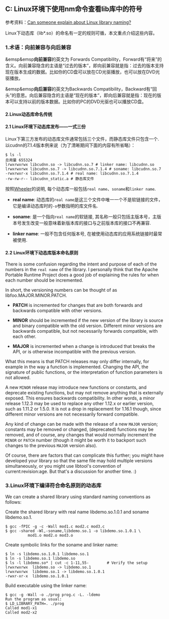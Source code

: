 ## C: Linux环境下使用nm命令查看lib库中的符号

参考资料：[Can someone explain about Linux library naming?](https://stackoverflow.com/questions/663209/can-someone-explain-about-linux-library-naming)

Linux下动态库（lib*.so）的命名有一定的规则可循，本文重点介绍这些内容。

### 1.术语：向前兼容与向后兼容

&emsp&emsp**向前兼容**的英文为 Forwards Compatibility，Forward有“将来”的含义。向前兼容隐含的主语是“过去的版本”，即向前兼容就是指：过去的版本支持现在版本生成的数据。比如你的CD盘可以放在CD光驱播放，也可以放在DVD光驱播放。

&emsp&emsp**向后兼容**的英文为Backwards Compatibility，Backward有“回头”的意思。向后兼容隐含的主语是“现在的版本”，即向后兼容就是指：现在的版本可以支持以前的版本数据。比如你的PC的DVD光驱也可以播放CD盘。
 
#### 2.Linux动态库命名传统

#### 2.1 Linux环境下动态库发布——一式三份

Linux下第三方发布的动态库文件通常包括三个文件，而静态库文件只包含一个. 以cudnn的7.1.4版本例来说（为了清晰期间下面的内容有所省略）：

```shell
$ ls -l
总用量 655324
lrwxrwxrwx libcudnn.so -> libcudnn.so.7 # linker name: libcudnn.so
lrwxrwxrwx libcudnn.so.7 -> libcudnn.so.7.1.4 # soname: libcudnn.so.7
-rwxrwxr-x libcudnn.so.7.1.4 # real name: libcudnn.so.7.1.4
-rw-rw-r-- libcudnn_static.a # 静态库文件
```

按照[Wheeler](http://tldp.org/HOWTO/Program-Library-HOWTO/shared-libraries.html)的说明, 每个动态库一般包括`real name`、`soname`和`linker name`. 

* **real name**: 动态库的`real name`是这三个文件中唯一一个不是软链接的文件，它是编译动态库时的`-o`参数指明的库文件名. 

* **soname**: 是一个指向`real name`的软链接, 其名称一般只包括主版本号，主版本号发生改变一般意味着新版本库的接口与之前版本库的接口不再兼容. 

* **linker name**: 一般不包含任何版本号, 在被使用动态库的应用系统链接时最常被使用.

#### 2.2 Linux环境下动态库版本命名原则

There is some confusion regarding the intent and purpose of each of the numbers in the `real name` of the library. I personally think that the Apache Portable Runtime Project does a good job of explaining the rules for when each number should be incremented.

In short, the versioning numbers can be thought of as libfoo.MAJOR.MINOR.PATCH.

* **PATCH** is incremented for changes that are both forwards and backwards compatible with other versions.

* **MINOR** should be incremented if the new version of the library is source and binary compatible with the old version. Different minor versions are backwards compatible, but not necessarily forwards compatible, with each other.

* **MAJOR** is incremented when a change is introduced that breaks the API, or is otherwise incompatible with the previous version.

What this means is that PATCH releases may only differ internally, for example in the way a function is implemented. Changing the API, the signature of public functions, or the interpretation of function parameters is not allowed.

A new `MINOR` release may introduce new functions or constants, and deprecate existing functions, but may not remove anything that is externally exposed. This ensures backwards compatibility. In other words, a minor release 1.12.3 may be used to replace any other 1.12.x or earlier version, such as 1.11.2 or 1.5.0. It is not a drop in replacement for 1.16.1 though, since different minor versions are not necessarily forward compatible.

Any kind of change can be made with the release of a new `MAJOR` version; constants may be removed or changed, (deprecated) functions may be removed, and of course, any changes that would normally increment the `MINOR` or `PATCH` number (though it might be worth it to backport such changes to the previous `MAJOR` version also).

Of course, there are factors that can complicate this further; you might have developed your library so that the same file may hold multiple versions simultaneously, or you might use libtool's convention of current:revision:age. But that's a discussion for another time. :)

### 3.Linux环境下编译符合命名原则的动态库

We can create a shared library using standard naming conventions as follows:

Create the shared library with real name libdemo.so.1.0.1 and soname libdemo.so.1.

```shell
$ gcc -fPIC -g -c -Wall mod1.c mod2.c mod3.c
$ gcc -shared -Wl,-soname,libdemo.so.1 -o libdemo.so.1.0.1 \
          mod1.o mod2.o mod3.o
```

Create symbolic links for the soname and linker name:

```shell
$ ln -s libdemo.so.1.0.1 libdemo.so.1
$ ln -s libdemo.so.1 libdemo.so
$ ls -l libdemo.so* | cut -c 1-11,55-        # Verify the setup
lrwxrwxrwx  libdemo.so -> libdemo.so.1
lrwxrwxrwx  libdemo.so.1 -> libdemo.so.1.0.1
-rwxr-xr-x  libdemo.so.1.0.1
```

Build executable using the linker name:

```shell
$ gcc -g -Wall -o ./prog prog.c -L. -ldemo
Run the program as usual:
$ LD_LIBRARY_PATH=. ./prog
Called mod1-x1
Called mod2-x2
```

















